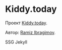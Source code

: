 # Kiddy.today

Проект [Kiddy.today](https://Kiddy.today).

Автор: [Ramiz Ibragimov](https://github.com/RamizIb).

SSG Jekyll
